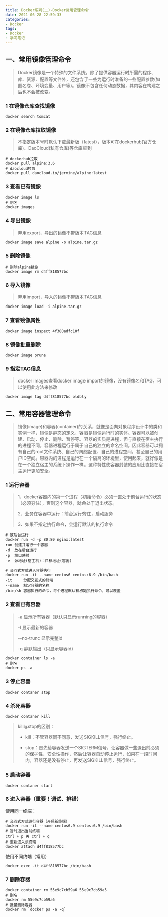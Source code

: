 ```yaml
---
title: Docker系列(二)-Docker常用管理命令
date: 2021-06-28 22:59:33
categories:
- Docker
tags:
- Docker
- 学习笔记
---
```


## 一、常用镜像管理命令

>​	Docker镜像是一个特殊的文件系统，除了提供容器运行时所需的程序、库、资源、配置等文件外，还包含了一些为运行时准备的一些配置参数(如匿名卷、环境变量、用户等)。镜像不包含任何动态数据，其内容在构建之后也不会被改变。

### 1 在镜像仓库查找镜像

```shell
docker search tomcat
```

### 2 在镜像仓库拉取镜像

>不指定版本号时默认下载最新版（latest），版本可在dockerhub(官方仓库)、DaoCloud(私有仓库)等仓库查到

```shell
# dockerhub拉取
docker pull alpine:3.6
# daocloud拉取
docker pull daocloud.io/jermine/alpine:latest
```

### 3 查看已有镜像

```shell
docker image ls
# 别名
docker images
```

### 4 导出镜像

>弃用export，导出的镜像不带版本TAG信息

```shell
docker image save alpine -o alpine.tar.gz
```

### 5 删除镜像

```shell
# 删除alpine镜像
docker image rm d4ff818577bc
```

### 6 导入镜像

>弃用import，导入的镜像不带版本TAG信息

```shell
docker image load -i alpine.tar.gz
```

### 7 查看镜像属性

```shell
docker image inspect 4f380adfc10f
```

### 8 镜像批量删除

```shell
docker image prune
```

### 9 指定TAG信息

>docker images查看docker image import的镜像，没有镜像名和TAG，可以使用此方法来修改

```sh
docker image tag d4ff818577bc oldbly
```

## 二、常用容器管理命令

>​	镜像(image)和容器(container)的关系，就像是面向对象程序设计中的类和实例一样，镜像是静态的定义，容器是镜像运行时的实体。容器可以被创建、启动、停止、删除、暂停等。
>​	容器的实质是进程，但与直接在宿主执行的进程不同，容器进程运行于属于自己的独立的命名空间。因此容器可以拥有自己的root文件系统、自己的网络配置、自己的进程空间，甚至自己的用户ID空间。容器内的进程是运行在一个隔离的环境里，使用起来，就好像是在一个独立宿主的系统下操作一样。这种特性使容器封装的应用比直接在宿主运行更加安全。

### 1 运行容器

>1、docker容器内的第一个进程（初始命令）必须一直处于前台运行的状态（必须夯住），否则这个容器，就会处于退出状态。
>
>2、业务在容器中运行：前台运行夯住，启动服务
>
>3、如果不指定执行命令，会运行默认的执行命令

```shell
# 放后台运行
docker run -d -p 80:80 nginx:latest
run 创建并运行一个容器
-d	放在后台运行
-p 	端口映射
-v 	源地址(宿主机)：目标地址(容器)

# 交互式方式进入容器执行
docker run -it --name centos6 centos:6.9 /bin/bash
-it 	分配交互式的终端
--name 	制定容器的名称
/bin/sh 容器执行的命令，每个进程默认有初始执行命令，可以覆盖
```

### 2 查看已有容器

>-a 显示所有容器（默认只显示running的容器）
>
>-l 显示最新的容器
>
>--no-trunc 显示完整id
>
>-q 静默输出（只显示容器id）

```shell
docker container ls -a
# 别名
docker ps -a
```

### 3 停止容器

```shell
docker contaner stop 
```

### 4 杀死容器

```shell
docker contaner kill
```

>kill与stop的区别：
>
>- kill：不管容器同不同意，发送SIGKILL信号，强行终止。
>
>- stop：首先给容器发送一个SIGTERM信号，让容器做一些退出前必须的保护性、安全性操作，然后让容器自动停止运行，如果在一段时间内，容器还是没有停止，再发送SIGKILL信号，强行终止。

### 5 启动容器

```shell
docker contaner start
```

### 6 进入容器（重要！调试、排错）

使用同一终端：

```shell
# 交互式方式运行容器（开启新终端）
docker run -it --name centos6.9 centos:6.9 /bin/bash
# 暂时退出当前终端
ctrl + p 再 ctrl + q
# 重新进入该终端
docker attach d4ff818577bc
```

使用不同终端（常用）

```shell
docker exec -it d4ff818577bc /bin/bash
```

### 7 删除容器

```shell
docker container rm 55e9c7cb59a6 55e9c7cb59a5
# 别名
docker rm 55e9c7cb59a6
# 批量删除容器
docker rm `docker ps -a -q`
```

